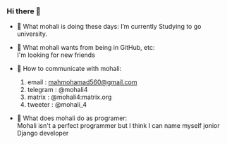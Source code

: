 ### Hi there 👋

<!--
**mohali4/mohali4** is a ✨ _special_ ✨ repository because its `README.md` (this file) appears on your GitHub profile.

Here are some ideas to get you started:
-->

- 🔭 What mohali is doing these days: 
    I’m currently Studying to go university.

- 🌹 What mohali wants from being in GitHub, etc: <br>
    I'm looking for new friends

- 📡 How to communicate with mohali:
    1) email    : mahmohamad560@gmail.com
    2) telegram : @mohali4
    3) matrix   : @mohali4:matrix.org
    4) tweeter  : @mohali_4

- 🧐 What does mohali do as programer:<br>
   Mohali isn't a perfect programmer but I think I can name myself jonior Django developer
